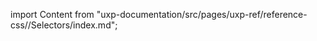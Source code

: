 
import Content from "uxp-documentation/src/pages/uxp-ref/reference-css//Selectors/index.md";

<Content query="product=photoshop"/>
